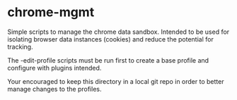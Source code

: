 # chrome-mgmt

Simple scripts to manage the chrome data sandbox. Intended to be used for isolating browser data instances (cookies) and reduce the potential for tracking. 

The -edit-profile scripts must be run first to create a base profile and configure with plugins intended.

Your encouraged to keep this directory in a local git repo in order to better manage changes to the profiles.
